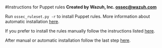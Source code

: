 #Instructions for Puppet rules
**Created by Wazuh, Inc. <ossec@wazuh.com>**

Run `ossec_ruleset.py -r` to install Puppet rules. More information about automatic installation [here](http://documentation.wazuh.com/en/latest/ossec_ruleset.html#automatic-installation).

If you prefer to install the rules manually follow the instructions listed [here](http://documentation.wazuh.com/en/latest/ossec_ruleset.html#manual-installation).


After manual or automatic installation follow the last step [here](http://wazuh-documentation.readthedocs.org/en/latest/ossec_ruleset.html#puppet).

